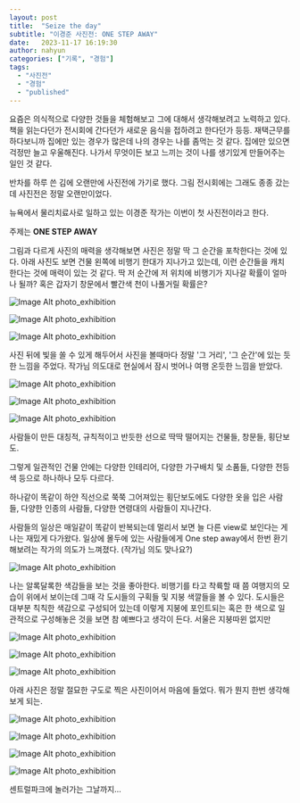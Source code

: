 ```yaml
---
layout: post
title:  "Seize the day"
subtitle: "이경준 사진전: ONE STEP AWAY"
date:   2023-11-17 16:19:30
author: nahyun
categories: ["기록", "경험"]
tags:
  - "사진전"
  - "경험"
  - "published"
---
```



요즘은 의식적으로 다양한 것들을 체험해보고 그에 대해서 생각해보려고 노력하고 있다. 책을 읽는다던가 전시회에 간다던가 새로운 음식을 접하려고 한다던가 등등. 재택근무를 하다보니까 집에만 있는 경우가 많은데 나의 경우는 나를 좀먹는 것 같다. 집에만 있으면 걱정만 늘고 우울해진다. 나가서 무엇이든 보고 느끼는 것이 나를 생기있게 만들어주는 일인 것 같다. 

반차를 하루 쓴 김에 오랜만에 사진전에 가기로 했다. 그림 전시회에는 그래도 종종 갔는데 사진전은 정말 오랜만이었다. 

뉴욕에서 물리치료사로 일하고 있는 이경준 작가는 이번이 첫 사진전이라고 한다. 

주제는 **ONE STEP AWAY** 

그림과 다르게 사진의 매력을 생각해보면 사진은 정말 딱 그 순간을 포착한다는 것에 있다. 아래 사진도 보면 건물 왼쪽에 비행기 한대가 지나가고 있는데, 이런 순간들을 캐치한다는 것에 매력이 있는 것 같다. 딱 저 순간에 저 위치에 비행기가 지나갈 확률이 얼마나 될까? 혹은 갑자기 창문에서 빨간색 천이 나풀거릴 확률은?

![Image Alt photo_exhibition](/assets/img/231117/ny_15.jpg)

![Image Alt photo_exhibition](/assets/img/231117/ny_10.jpg)

![Image Alt photo_exhibition](/assets/img/231117/ny_03.jpg)


사진 뒤에 빛을 쏠 수 있게 해두어서 사진을 볼때마다 정말 '그 거리', '그 순간'에 있는 듯한 느낌을 주었다. 작가님 의도대로 현실에서 잠시 벗어나 여행 온듯한 느낌을 받았다.

![Image Alt photo_exhibition](/assets/img/231117/ny_13.jpg)


![Image Alt photo_exhibition](/assets/img/231117/ny_12.jpg)

![Image Alt photo_exhibition](/assets/img/231117/ny_09.jpg)

사람들이 만든 대칭적, 규칙적이고 반듯한 선으로 딱딱 떨어지는 건물들, 창문들, 횡단보도.

그렇게 일관적인 건물 안에는 다양한 인테리어, 다양한 가구배치 및 소품들, 다양한 전등 색 등으로 하나하나 모두 다르다.

하나같이 똑같이 하얀 직선으로 쭉쭉 그어져있는 횡단보도에도 다양한 옷을 입은 사람들, 다양한 인종의 사람들, 다양한 연령대의 사람들이 지나간다.

사람들의 일상은 매일같이 똑같이 반복되는데 멀리서 보면 늘 다른 view로 보인다는 게 나는 재밌게 다가왔다. 일상에 몰두에 있는 사람들에게 One step away에서 한번 환기해보려는 작가의 의도가 느껴졌다. (작가님 의도 맞나요?) 

![Image Alt photo_exhibition](/assets/img/231117/ny_02.jpg)

나는 알록달록한 색감들을 보는 것을 좋아한다. 비행기를 타고 착륙할 때 쯤 여행지의 모습이 위에서 보이는데 그때 각 도시들의 구획들 및 지붕 색깔들을 볼 수 있다. 도시들은 대부분 칙칙한 색감으로 구성되어 있는데 이렇게 지붕에 포인트되는 혹은 한 색으로 일관적으로 구성해놓은 것을 보면 참 예쁘다고 생각이 든다. 서울은 지붕따윈 없지만

![Image Alt photo_exhibition](/assets/img/231117/ny_08.jpg)

![Image Alt photo_exhibition](/assets/img/231117/ny_06.jpg)

![Image Alt photo_exhibition](/assets/img/231117/ny_07.jpg)

아래 사진은 정말 절묘한 구도로 찍은 사진이어서 마음에 들었다. 뭐가 뭔지 한번 생각해보게 되는.

![Image Alt photo_exhibition](/assets/img/231117/ny_11.jpg)

![Image Alt photo_exhibition](/assets/img/231117/ny_14.jpg)

![Image Alt photo_exhibition](/assets/img/231117/ny_16.jpg)

![Image Alt photo_exhibition](/assets/img/231117/ny_05.jpg)

센트럴파크에 놀러가는 그날까지...